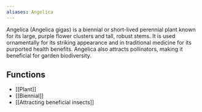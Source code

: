 ```yaml
---
aliases: Angelica
---
```

Angelica (Angelica gigas) is a biennial or short-lived perennial plant known for its large, purple flower clusters and tall, robust stems. It is used ornamentally for its striking appearance and in traditional medicine for its purported health benefits. Angelica also attracts pollinators, making it beneficial for garden biodiversity.
## Functions
- [[Plant]]
- [[Biennial]]
- [[Attracting beneficial insects]]